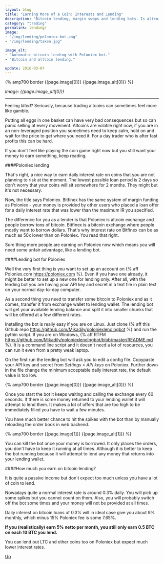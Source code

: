 ```yaml
---
layout: blog
title: "Earning More of a Coin: Interests and Lending"
description: "Bitcoin lending, margin swaps and lending bots. Is altcoin lending worth it or better to stick with BTC loans?"
category: "trading"
permalink: lending/
image:
- "/img/lending/poloniex-bot.png"
- "/img/lending/taken.jpg"

image_alt:
- "Automatic bitcoin lending with Poloniex bot."
- "Bitcoin and altcoin lending."

update: 2016-03-07
---
```



{% amp700 border {{page.image[0]}} {{page.image_alt[0]}} %}

_Image: {{page.image_alt[0]}}_

________________________

Feeling _tilted_? Seriously, because trading altcoins can sometimes feel more like gamble.

Putting all eggs in one basket can have very bad consequences but so can panic selling at every movement. Altcoins are volatile right now, if you are in an non-leveraged position you sometimes need to keep calm, hold on and wait for the price to get where you need it. For a day trader who is after fast profits this can be hard.

If you don't feel like playing the coin game right now but you still want your money to earn something, keep reading.

####Poloniex lending

That's right, a nice way to earn daily interest rate on coins that you are not planning to risk at the moment. The lowest possible loan period is 2 days so don't worry that your coins will sit somewhere for 2 months. They might but it's not necessary.

Now, the title says Poloniex. Bitfinex has the same system of margin funding as Poloniex - your money is provided by other users who placed a loan offer for a daily interest rate that was lower than the maximum IR you specified.

The difference for you as a lender is that Poloniex is altcoin exchange and people borrow tons of bitcoin. Bitfinex is a bitcoin exchange where people mostly want to borrow dollars. That's why interest rate on Bitfinex can be as much as 50x lower than on Poloniex. You read that right.

Sure thing more people are earning on Poloniex now which means you will need some unfair advantage, like a lending bot.

####Lending bot for Poloniex

Well the very first thing is you want to set up an account on {% aff Poloniex.com https://poloniex.com %}. Even if you have one already, it might be better to set up a new one for lending only. After all, with the lending bot you are having your API key and secret in a text file in plain text on your normal day-to-day computer.

As a second thing you need to transfer some bitcoin to Poloniex and as it comes, transfer it from exchange wallet to lending wallet. The lending bot will get your available lending balance and split it into smaller chunks that will be offered at a few different rates.

Installing the bot is really easy if you are on Linux. Just clone {% aff this Github repo https://github.com/Mikadily/poloniexlendingbot %} and run the pythin script. If you are on Windows, {% aff RTFM https://github.com/Mikadily/poloniexlendingbot/blob/master/README.md %}. It is a command line script and it doesn't need a lot of resources, you can run it even from a pretty weak laptop.

On the first run the lending bot will ask you to edit a config file. Copypaste your API key and secret from _Settings > API keys_ on Poloniex. Further down in the file change the minimum acceptable daily interest rate, the default value is too low.

{% amp700 border {{page.image[0]}} {{page.image_alt[0]}} %}

Once you start the bot it keeps waiting and calling the exchange every 60 seconds. If there is some money returned to your lending wallet it will attempt to lend them. It makes a lot of offers that are too high to be immediately filled you have to wait a few minutes.

You have much better chance to hit the spikes with the bot than by manually reloading the order book in web backend.

{% amp700 border {{page.image[1]}} {{page.image_alt[1]}} %}

You can kill the bot once your money is borrowed. It only places the orders, you don't have to keep it running at all times. Although it is better to keep the bot running because it will attempt to lend any money that returns into your lending wallet.

####How much you earn on bitcoin lending?

It is quite a passive income but don't expect too much unless you have a lot of coin to lend.

Nowadays quite a normal interest rate is around 0.3% daily. You will pick up some spikes but you cannot count on them. Also, you will probably switch off the bot some times and your money will not be provided at all times.

Daily interest on bitcoin loans of 0.3% will in ideal case give you about 9% monthly, which minus 15% Poloniex fee is some 7.65%.

**If you (realistically) earn 5% netto per month, you still only earn 0.5 BTC on each 10 BTC you lend.**

You can lend out LTC and other coins too on Poloniex but expect much lower interest rates.

[Up](#)
